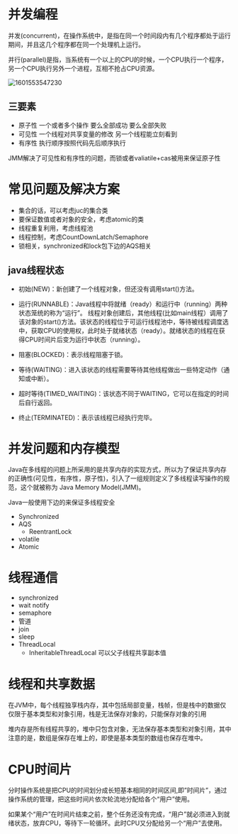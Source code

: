 # 并发编程

并发(concurrent)，在操作系统中，是指在同一个时间段内有几个程序都处于运行期间，并且这几个程序都在同一个处理机上运行。

并行(parallel)是指，当系统有一个以上的CPU的时候，一个CPU执行一个程序，另一个CPU执行另外一个进程，互相不抢占CPU资源。

![1601553547230](C:\Users\Administrator\AppData\Roaming\Typora\typora-user-images\1601553547230.png)

## 三要素

- 原子性  一个或者多个操作  要么全部成功 要么全部失败
- 可见性 一个线程对共享变量的修改 另一个线程能立刻看到
- 有序性  执行顺序按照代码先后顺序执行

JMM解决了可见性和有序性的问题，而锁或者valiatile+cas被用来保证原子性

# 常见问题及解决方案

- 集合的话，可以考虑juc的集合类
- 要保证数值或者对象的安全，考虑atomic的类
- 线程重复利用，考虑线程池
- 线程控制，考虑CountDownLatch/Semaphore
- 锁相关，synchronized和lock包下边的AQS相关

##  java线程状态

- 初始(NEW)：新创建了一个线程对象，但还没有调用start()方法。

- 运行(RUNNABLE)：Java线程中将就绪（ready）和运行中（running）两种状态笼统的称为“运行”。
  线程对象创建后，其他线程(比如main线程）调用了该对象的start()方法。该状态的线程位于可运行线程池中，等待被线程调度选中，获取CPU的使用权，此时处于就绪状态（ready）。就绪状态的线程在获得CPU时间片后变为运行中状态（running）。
- 阻塞(BLOCKED)：表示线程阻塞于锁。
- 等待(WAITING)：进入该状态的线程需要等待其他线程做出一些特定动作（通知或中断）。
- 超时等待(TIMED_WAITING)：该状态不同于WAITING，它可以在指定的时间后自行返回。
- 终止(TERMINATED)：表示该线程已经执行完毕。

# 并发问题和内存模型

Java在多线程的问题上所采用的是共享内存的实现方式，所以为了保证共享内存的正确性(可见性，有序性，原子性)，引入了一组规则定义了多线程读写操作的规范，这个就被称为 Java Memory Model(JMM)。

Java一般使用下边的来保证多线程安全

- Synchronized
- AQS
  - ReentrantLock
- volatile
- Atomic

# 线程通信

- synchronized
- wait notify
- semaphore
- 管道
- join
- sleep
- ThreadLocal   
  -  InheritableThreadLocal 可以父子线程共享副本值

# 线程和共享数据

在JVM中，每个线程独享栈内存，其中包括局部变量，栈帧，但是栈中的数据仅仅限于基本类型和对象引用，栈是无法保存对象的，只能保存对象的引用

堆内存是所有线程共享的，堆中只包含对象，无法保存基本类型和对象引用，其中注意的是，数组是保存在堆上的，即使是基本类型的数组也保存在堆中。

# CPU时间片

 分时操作系统是把CPU的时间划分成长短基本相同的时间区间,即”时间片”，通过操作系统的管理，把这些时间片依次轮流地分配给各个“用户”使用。 

 如果某个“用户”在时间片结束之前，整个任务还没有完成，“用户”就必须进入到就绪状态，放弃CPU，等待下一轮循环。此时CPU又分配给另一个“用户”去使用。 